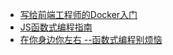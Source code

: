 - [写给前端工程师的Docker入门](https://savokiss.com/tech/docker-for-frontend-developers.html)
- [JS函数式编程指南](https://llh911001.gitbooks.io/mostly-adequate-guide-chinese/content/)
- [在你身边你左右 --函数式编程别烦恼](https://juejin.im/post/5b26a8b66fb9a00e925bcf30)